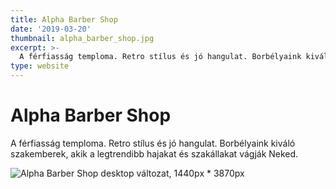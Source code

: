 ```yaml
---
title: Alpha Barber Shop
date: '2019-03-20'
thumbnail: alpha_barber_shop.jpg
excerpt: >-
  A férfiasság temploma. Retro stílus és jó hangulat. Borbélyaink kiváló szakemberek, akik a legtrendibb hajakat és szakállakat vágják Neked.
type: website
---
```


# Alpha Barber Shop

A férfiasság temploma. Retro stílus és jó hangulat. Borbélyaink kiváló szakemberek, akik a legtrendibb hajakat és szakállakat vágják Neked.

![Alpha Barber Shop desktop változat, 1440px * 3870px](https://dl.dropboxusercontent.com/s/spz4l4cl7qpr0sn/Alpha_Barber_Shop_UI_desktop_final_2019.png)

